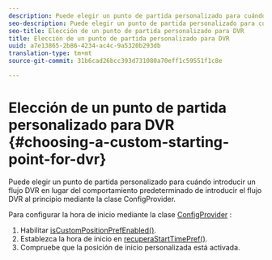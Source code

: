 ```yaml
---
description: Puede elegir un punto de partida personalizado para cuándo introducir un flujo DVR en lugar del comportamiento predeterminado de introducir el flujo DVR al principio mediante la clase ConfigProvider.
seo-description: Puede elegir un punto de partida personalizado para cuándo introducir un flujo DVR en lugar del comportamiento predeterminado de introducir el flujo DVR al principio mediante la clase ConfigProvider.
seo-title: Elección de un punto de partida personalizado para DVR
title: Elección de un punto de partida personalizado para DVR
uuid: a7e13865-2b86-4234-ac4c-9a5320b293db
translation-type: tm+mt
source-git-commit: 31b6cad26bcc393d731080a70eff1c59551f1c8e

---
```



# Elección de un punto de partida personalizado para DVR {#choosing-a-custom-starting-point-for-dvr}

Puede elegir un punto de partida personalizado para cuándo introducir un flujo DVR en lugar del comportamiento predeterminado de introducir el flujo DVR al principio mediante la clase ConfigProvider.

Para configurar la hora de inicio mediante la clase [ConfigProvider](https://help.adobe.com/en_US/primetime/api/reference_implementation/android/javadoc/com/adobe/primetime/reference/config/ConfigProvider.html) :

1. Habilitar [isCustomPositionPrefEnabled()](https://help.adobe.com/en_US/primetime/api/reference_implementation/android/javadoc/com/adobe/primetime/reference/config/ConfigProvider.html#isCustomPositionPrefEnabled()).
1. Establezca la hora de inicio en [recuperaStartTimePref()](https://help.adobe.com/en_US/primetime/api/reference_implementation/android/javadoc/com/adobe/primetime/reference/config/IPlaybackConfig.html#iretrieveStartTimePref()).
1. Compruebe que la posición de inicio personalizada está activada.
